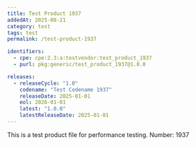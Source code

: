 ```yaml
---
title: Test Product 1937
addedAt: 2025-08-21
category: test
tags: test
permalink: /test-product-1937

identifiers:
  - cpe: cpe:2.3:a:testvendor:test_product_1937
  - purl: pkg:generic/test_product_1937@1.0.0

releases:
  - releaseCycle: "1.0"
    codename: "Test Codename 1937"
    releaseDate: 2025-01-01
    eol: 2026-01-01
    latest: "1.0.0"
    latestReleaseDate: 2025-01-01
---
```


This is a test product file for performance testing. Number: 1937

